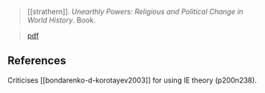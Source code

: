 > [[strathern]]. *Unearthly Powers: Religious and Political Change in World History*. Book. 

> [pdf](a/a-strathern2019.pdf)

## References
Criticises [[bondarenko-d-korotayev2003]] for using IE theory (p200n238).